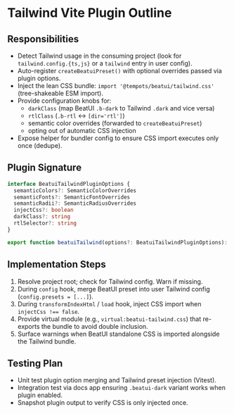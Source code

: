 # Tailwind Vite Plugin Outline

## Responsibilities
- Detect Tailwind usage in the consuming project (look for `tailwind.config.{ts,js}` or a `tailwind` entry in user config).
- Auto-register `createBeatuiPreset()` with optional overrides passed via plugin options.
- Inject the lean CSS bundle: `import '@tempots/beatui/tailwind.css'` (tree-shakeable ESM import).
- Provide configuration knobs for:
  - `darkClass` (map BeatUI `.b-dark` to Tailwind `.dark` and vice versa)
  - `rtlClass` (`.b-rtl` ↔ `[dir='rtl']`)
  - semantic color overrides (forwarded to `createBeatuiPreset`)
  - opting out of automatic CSS injection
- Expose helper for bundler config to ensure CSS import executes only once (dedupe).

## Plugin Signature
```ts
interface BeatuiTailwindPluginOptions {
  semanticColors?: SemanticColorOverrides
  semanticFonts?: SemanticFontOverrides
  semanticRadii?: SemanticRadiusOverrides
  injectCss?: boolean
  darkClass?: string
  rtlSelector?: string
}

export function beatuiTailwind(options?: BeatuiTailwindPluginOptions): Plugin
```

## Implementation Steps
1. Resolve project root; check for Tailwind config. Warn if missing.
2. During `config` hook, merge BeatUI preset into user Tailwind config (`config.presets = [...]`).
3. During `transformIndexHtml` / `load` hook, inject CSS import when `injectCss !== false`.
4. Provide virtual module (e.g., `virtual:beatui-tailwind.css`) that re-exports the bundle to avoid double inclusion.
5. Surface warnings when BeatUI standalone CSS is imported alongside the Tailwind bundle.

## Testing Plan
- Unit test plugin option merging and Tailwind preset injection (Vitest).
- Integration test via docs app ensuring `.beatui-dark` variant works when plugin enabled.
- Snapshot plugin output to verify CSS is only injected once.
